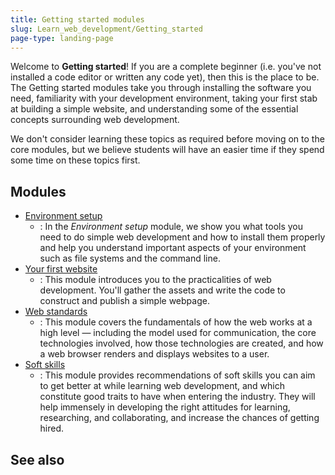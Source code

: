```yaml
---
title: Getting started modules
slug: Learn_web_development/Getting_started
page-type: landing-page
---
```


<!-- {{LearnSidebar}} -->

Welcome to **Getting started**! If you are a complete beginner (i.e. you've not installed a code editor or written any code yet), then this is the place to be. The Getting started modules take you through installing the software you need, familiarity with your development environment, taking your first stab at building a simple website, and understanding some of the essential concepts surrounding web development.

We don't consider learning these topics as required before moving on to the core modules, but we believe students will have an easier time if they spend some time on these topics first.

## Modules

- [Environment setup](/en-US/docs/Learn_web_development/Getting_started/Environment_setup)
  - : In the _Environment setup_ module, we show you what tools you need to do simple web development and how to install them properly and help you understand important aspects of your environment such as file systems and the command line.
- [Your first website](/en-US/docs/Learn_web_development/Getting_started/Your_first_website)
  - : This module introduces you to the practicalities of web development. You'll gather the assets and write the code to construct and publish a simple webpage.
- [Web standards](/en-US/docs/Learn_web_development/Getting_started/Web_standards)
  - : This module covers the fundamentals of how the web works at a high level — including the model used for communication, the core technologies involved, how those technologies are created, and how a web browser renders and displays websites to a user.
- [Soft skills](/en-US/docs/Learn_web_development/Getting_started/Soft_skills)
  - : This module provides recommendations of soft skills you can aim to get better at while learning web development, and which constitute good traits to have when entering the industry. They will help immensely in developing the right attitudes for learning, researching, and collaborating, and increase the chances of getting hired.

## See also

